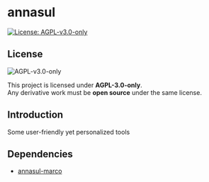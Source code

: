 # annasul

[![License: AGPL-v3.0-only](https://img.shields.io/badge/License-AGPL_v3_only-blue.svg)](https://www.gnu.org/licenses/agpl-3.0)

## License

![AGPL-v3.0-only](https://www.gnu.org/graphics/agplv3-88x31.png)

This project is licensed under **AGPL-3.0-only**.  
Any derivative work must be **open source** under the same license.

## Introduction

Some user-friendly yet personalized tools

## Dependencies

+ [annasul-marco](https://github.com/algosul/annasul-marco)

